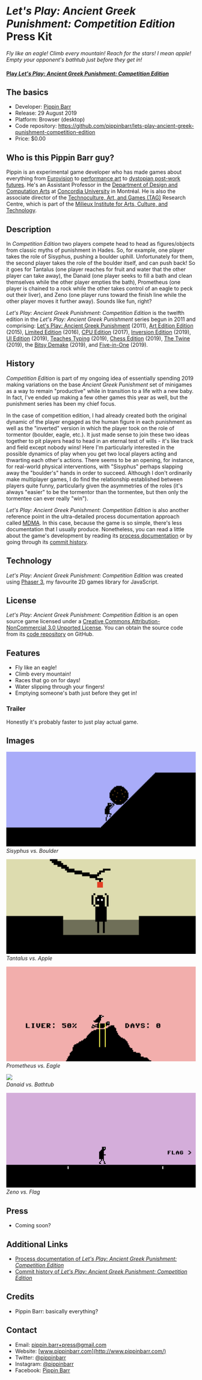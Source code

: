 # _Let's Play: Ancient Greek Punishment: Competition Edition_ Press Kit

_Fly like an eagle! Climb every mountain! Reach for the stars! I mean apple! Empty your opponent's bathtub just before they get in!_

#### [Play _Let's Play: Ancient Greek Punishment: Competition Edition_](https://pippinbarr.github.io/lets-play-ancient-greek-punishment-competition-edition)

## The basics

* Developer: [Pippin Barr](http://www.pippinbarr.com/)
* Release: 29 August 2019
* Platform: Browser (desktop)
* Code repository: https://github.com/pippinbarr/lets-play-ancient-greek-punishment-competition-edition
* Price: $0.00

## Who is this Pippin Barr guy?

Pippin is an experimental game developer who has made games about everything from [Eurovision](http://www.pippinbarr.com/2012/03/27/epic-sax-game/) to [performance art](http://www.pippinbarr.com/2011/09/14/the-artist-is-present/) to [dystopian post-work futures](http://www.pippinbarr.com/games/2017/07/03/it-is-as-if-you-were-doing-work.html). He's an Assistant Professor in the [Department of Design and Computation Arts](http://www.concordia.ca/finearts/design.html) at [Concordia University](http://www.concordia.ca/) in Montréal. He is also the associate director of the [Technoculture, Art, and Games (TAG)](http://tag.hexagram.ca/) Research Centre, which is part of the [Milieux Institute for Arts, Culture, and Technology](http://milieux.concordia.ca/).

## Description

In _Competition Edition_ two players compete head to head as figures/objects from classic myths of punishment in Hades. So, for example, one player takes the role of Sisyphus, pushing a boulder uphill. Unfortunately for them, the second player takes the role of the boulder itself, and can push back! So it goes for Tantalus (one player reaches for fruit and water that the other player can take away), the Danaid (one player seeks to fill a bath and clean themselves while the other player empties the bath), Prometheus (one player is chained to a rock while the other takes control of an eagle to peck out their liver), and Zeno (one player runs toward the finish line while the other player moves it further away). Sounds like fun, right?

_Let's Play: Ancient Greek Punishment: Competition Edition_ is the twelfth edition in the _Let's Play: Ancient Greek Punishment_ series begun in 2011 and comprising: [Let's Play: Ancient Greek Punishment](http://www.pippinbarr.com/games/letsplayancientgreekpunishment/LetsPlayAncientGreekPunishment.html) (2011), [Art Edition Edition](http://www.pippinbarr.com/games/letsplayletsplayancientgreekpunishmentarteditionedition/) (2015), [Limited Edition](http://www.pippinbarr.com/games/letsplayancientgreekpunishmentlimitededition/) (2016), [CPU Edition](http://pippinbarr.github.io/letsplayancientgreekpunishmentcpuedition/) (2017), [Inversion Edition](https://pippinbarr.github.io/lets-play-ancient-greek-punishment-inversion-edition) (2019), [UI Edition](https://pippinbarr.github.io/lets-play-ancient-greek-punishment-ui-edition) (2019), [Teaches Typing](https://pippinbarr.github.io/lets-play-ancient-greek-punishment-teaches-typing) (2019), [Chess Edition](https://pippinbarr.github.io/lets-play-ancient-greek-punishment-chess-edition) (2019), [The Twine](https://pippinbarr.github.io/lets-play-ancient-greek-punishment-the-twine/) (2019), the [Bitsy Demake](https://pippinbarr.github.io/lets-play-ancient-greek-punishment-bitsy-demake/) (2019), and [Five-in-One](https://pippinbarr.github.io/lets-play-ancient-greek-punishment-five-in-one/) (2019).

## History

_Competition Edition_ is part of my ongoing idea of essentially spending 2019 making variations on the base _Ancient Greek Punishment_ set of minigames as a way to remain "productive" while in transition to a life with a new baby. In fact, I've ended up making a few other games this year as well, but the punishment series has been my chief focus.

In the case of competition edition, I had already created both the original dynamic of the player engaged as the human figure in each punishment as well as the "inverted" version in which the player took on the role of tormentor (boulder, eagle, etc.). It just made sense to join these two ideas together to pit players head to head in an eternal test of wills - it's like track and field except nobody wins! Here I'm particularly interested in the possible dynamics of play when you get two local players acting and thwarting each other's actions. There seems to be an opening, for instance, for real-world physical interventions, with "Sisyphus" perhaps slapping away the "boulder's" hands in order to succeed. Although I don't ordinarily make multiplayer games, I do find the relationship established between players quite funny, particularly given the asymmetries of the roles (it's always "easier" to be the tormentor than the tormentee, but then only the tormentee can ever really "win").

_Let's Play: Ancient Greek Punishment: Competition Edition_ is also another reference point in the ultra-detailed process documentation approach called [MDMA](http://www.gamesasresearch.com/mdma). In this case, because the game is so simple, there's less documentation that I usually produce. Nonetheless, you can read a little about the game's development by reading its [process documentation](https://github.com/pippinbarr/lets-play-ancient-greek-punishment-competition-edition/blob/master/process/README.md) or by going through its [commit history](https://github.com/pippinbarr/lets-play-ancient-greek-punishment-competition-edition/commits/master).

## Technology

_Let's Play: Ancient Greek Punishment: Competition Edition_ was created using [Phaser 3](https://phaser.io), my favourite 2D games library for JavaScript.

## License

_Let's Play: Ancient Greek Punishment: Competition Edition_ is an open source game licensed under a [Creative Commons Attribution-NonCommercial 3.0 Unported License](http://creativecommons.org/licenses/by-nc/3.0/). You can obtain the source code from its [code repository](https://github.com/pippinbarr/lets-play-ancient-greek-punishment-competition-edition) on GitHub.

## Features

- Fly like an eagle!
- Climb every mountain!
- Races that go on for days!
- Water slipping through your fingers!
- Emptying someone's bath just before they get in!

### Trailer

Honestly it's probably faster to just play actual game.

## Images

![](images/sisyphus.png)  
_Sisyphus vs. Boulder_

![](images/tantalus.png)  
_Tantalus vs. Apple_

![](images/prometheus.png)  
_Prometheus vs. Eagle_

![](images/danaid.png)  
_Danaid vs. Bathtub_

![](images/zeno.png)  
_Zeno vs. Flag_


## Press

- Coming soon?

## Additional Links

- [Process documentation of _Let's Play: Ancient Greek Punishment: Competition Edition_](https://github.com/pippinbarr/lets-play-ancient-greek-punishment-competition-edition/blob/master/process/README.md)
- [Commit history of _Let's Play: Ancient Greek Punishment: Competition Edition_](https://github.com/pippinbarr/lets-play-ancient-greek-punishment-competition-edition/commits/master)

## Credits

* Pippin Barr: basically everything?

## Contact

* Email: [pippin.barr+press@gmail.com](mailto:pippin.barr+press@gmail.com)
* Website: [www.pippinbarr.com](http://www.pippinbarr.com/)
* Twitter: [@pippinbarr](https://www.twitter.com/pippinbarr)
* Instagram: [@pippinbarr](https://www.instagram.com/pippinbarr)
* Facebook: [Pippin Barr](http://www.facebook.com/pippin.barr)
